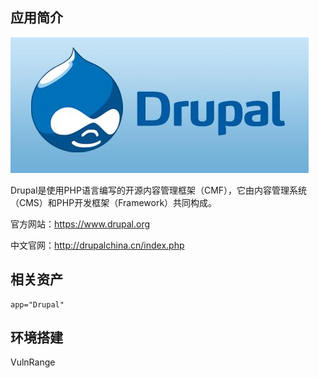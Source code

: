 ## 应用简介

![](logo.png)

Drupal是使用PHP语言编写的开源内容管理框架（CMF），它由内容管理系统（CMS）和PHP开发框架（Framework）共同构成。

官方网站：https://www.drupal.org

中文官网：http://drupalchina.cn/index.php

## 相关资产

```http
app="Drupal"
```

## 环境搭建

VulnRange